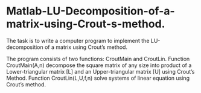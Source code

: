 # Matlab-LU-Decomposition-of-a-matrix-using-Crout-s-method.
The task is to write a computer program to implement the LU-decomposition of a matrix using Crout’s method.

The program consists of two functions: CroutMain and CroutLin.
Function CroutMain(A,n) decompose the square matrix of any size into product of a Lower-triangular matrix [L] and an Upper-triangular matrix [U] using Crout’s Method.
Function CroutLin(L,U,f,n) solve systems of linear equation using Crout’s method.
